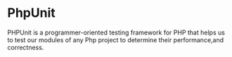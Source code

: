 # PhpUnit
PHPUnit is a programmer-oriented testing framework for PHP that helps us to test our modules of any Php project to determine their performance,and correctness.
